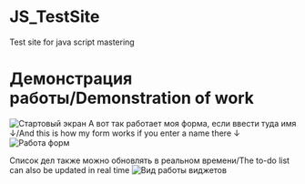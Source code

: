 # JS_TestSite
Test site for java script mastering

# Демонстрация работы/Demonstration of work
![Стартовый экран](https://github.com/Bibosiandre/JS_TestSite/blob/main/demo/1.PNG)
А вот так работает моя форма, если ввести туда имя ↓/And this is how my form works if you enter a name there ↓
![Работа форм](https://github.com/Bibosiandre/JS_TestSite/blob/main/demo/2.PNG)

Список дел также можно обновлять в реальном времени/The to-do list can also be updated in real time
![Вид работы виджетов](https://github.com/Bibosiandre/JS_TestSite/blob/main/demo/3.PNG)
